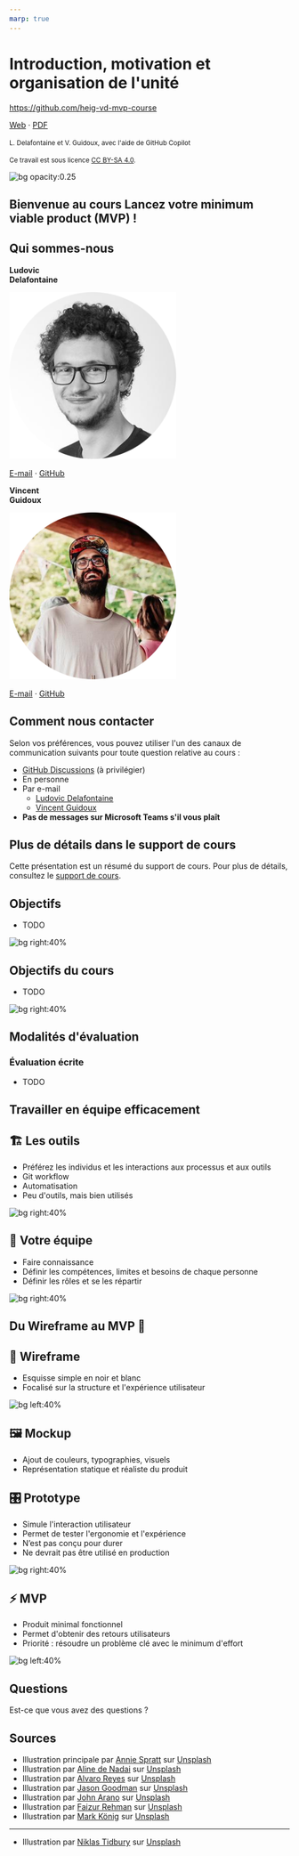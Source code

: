 ```yaml
---
marp: true
---
```


<!--
theme: gaia
size: 16:9
paginate: true
author: L. Delafontaine et V. Guidoux, avec l'aide de GitHub Copilot
title: HEIG-VD MVP Course - Introduction, motivation et organisation de l'unité
description: Introduction, motivation et organisation de l'unité pour le cours MVP à la HEIG-VD, Suisse
url: https://heig-vd-mvp-course.github.io/heig-vd-mvp-course/01-cours-introduction-motivation-et-organisation-de-lunite/01-presentation/index.html
footer: '**HEIG-VD** - MVP Course 2024-2025 - CC BY-SA 4.0'
style: |
    :root {
        --color-background: #fff;
        --color-foreground: #333;
        --color-highlight: #f96;
        --color-dimmed: #888;
        --color-headings: #7d8ca3;
    }
    blockquote {
        font-style: italic;
    }
    table {
        width: 100%;
    }
    th:first-child {
        width: 15%;
    }
    h1, h2, h3, h4, h5, h6 {
        color: var(--color-headings);
    }
    h2, h3, h4, h5, h6 {
        font-size: 1.5rem;
    }
    h1 a:link, h2 a:link, h3 a:link, h4 a:link, h5 a:link, h6 a:link {
        text-decoration: none;
    }
    section:not([class=lead]) > p, blockquote {
        text-align: justify;
    }
    header {
        font-size: 50%;
    }
    .two-columns {
        display: grid;
        grid-template-columns: repeat(2, minmax(0, 1fr));
        gap: 1rem;
    }
    .center {
        text-align: center;
    }
headingDivider: 6
-->

# Introduction, motivation et organisation de l'unité

<!--
_class: lead
_paginate: false
-->

<https://github.com/heig-vd-mvp-course>

[Web][web] · [PDF][pdf]

<small>L. Delafontaine et V. Guidoux, avec l'aide de GitHub Copilot</small>

<small>Ce travail est sous licence [CC BY-SA 4.0][license].</small>

![bg opacity:0.25][illustration]

## Bienvenue au cours Lancez votre minimum viable product (MVP) !

<!-- _class: lead -->

<!-- header: "**Introduction, motivation et organisation de l'unité**" -->

## Qui sommes-nous

<div class="two-columns center">
<div>

**Ludovic  
Delafontaine**

![w:200](./images/ludovic-delafontaine.png)

[E-mail](mailto:ludovic.delafontaine@heig-vd.ch) ·
[GitHub](https://github.com/ludelafo)

</div>
<div>

**Vincent  
Guidoux**

![w:200](./images/vincent-guidoux.png)

[E-mail](mailto:vincent.guidoux1@heig-vd.ch) ·
[GitHub](https://github.com/Nortalle)

</div>
</div>

## Comment nous contacter

<!-- header: '' -->

Selon vos préférences, vous pouvez utiliser l'un des canaux de communication
suivants pour toute question relative au cours :

- [GitHub Discussions](https://github.com/orgs/heig-vd-mvp-course/discussions)
  (à privilégier)
- En personne
- Par e-mail
  - [Ludovic Delafontaine](mailto:ludovic.delafontaine@heig-vd.ch)
  - [Vincent Guidoux](mailto:vincent.guidoux1@heig-vd.ch)
- **Pas de messages sur Microsoft Teams s'il vous plaît**

## Plus de détails dans le support de cours

<!-- _class: lead -->

Cette présentation est un résumé du support de cours. Pour plus de détails,
consultez le [support de cours][course-material].

## Objectifs

- TODO

![bg right:40%](https://images.unsplash.com/photo-1516389573391-5620a0263801?fit=crop&h=720)

## Objectifs du cours

- TODO

![bg right:40%](https://images.unsplash.com/photo-1516389573391-5620a0263801?fit=crop&h=720)

## Modalités d'évaluation

### Évaluation écrite

- TODO

## Travailler en équipe efficacement

<!--
![bg opacity:0.2](https://images.unsplash.com/photo-1557426272-fc759fdf7a8d?fit=crop&h=720) -->

## 🏗️ Les outils

<!-- _header: "**Comment travailler en équipe de façon efficace**" -->

- Préférez les individus et les interactions aux processus et aux outils
- Git workflow
- Automatisation
- Peu d'outils, mais bien utilisés

![bg right:40%](https://images.unsplash.com/photo-1531403009284-440f080d1e12?fit=crop&h=720)

## 🤝 Votre équipe

<!-- _header: "**Comment travailler en équipe de façon efficace**" -->

- Faire connaissance
- Définir les compétences, limites et besoins de chaque personne
- Définir les rôles et se les répartir

![bg right:40%](https://images.unsplash.com/photo-1541532713592-79a0317b6b77?fit=crop&h=720)

## Du Wireframe au MVP 🚀

<!-- _header: "**Comment travailler en équipe de façon efficace**" -->

<!-- _class: lead -->

## 🎨 Wireframe

- Esquisse simple en noir et blanc
- Focalisé sur la structure et l'expérience utilisateur

![bg left:40%](https://images.unsplash.com/photo-1618788372246-79faff0c3742?fit=crop&h=720)

## 🖼️ Mockup

- Ajout de couleurs, typographies, visuels
- Représentation statique et réaliste du produit

## 🎛️ Prototype

- Simule l'interaction utilisateur
- Permet de tester l'ergonomie et l'expérience
- N’est pas conçu pour durer
- Ne devrait pas être utilisé en production

![bg right:40%](https://images.unsplash.com/photo-1592660681825-70364e4dd0b9?fit=crop&h=720)

## ⚡ MVP

- Produit minimal fonctionnel
- Permet d'obtenir des retours utilisateurs
- Priorité : résoudre un problème clé avec le minimum d'effort

![bg left:40%](https://images.unsplash.com/photo-1540468348633-084ed9d348f1?fit=crop&h=720)

## Questions

<!-- _class: lead -->

Est-ce que vous avez des questions ?

## Sources

- Illustration principale par [Annie Spratt](https://unsplash.com/@anniespratt)
  sur
  [Unsplash](https://unsplash.com/photos/white-wall-tiles-in-close-up-photography-OZ2BNYfF_xM)
- Illustration par [Aline de Nadai](https://unsplash.com/@alinedenadai) sur
  [Unsplash](https://unsplash.com/photos/j6brni7fpvs)
- Illustration par [Alvaro Reyes](https://unsplash.com/@alvarordesign) sur
  [Unsplash](https://unsplash.com/photos/person-working-on-blue-and-white-paper-on-board-qWwpHwip31M)
- Illustration par
  [Jason Goodman](https://unsplash.com/@jasongoodman_youxventures) sur
  [Unsplash](https://unsplash.com/photos/man-standing-behind-flat-screen-computer-monitor-bzqU01v-G54)
- Illustration par [John Arano](https://unsplash.com/@johnarano) sur
  [Unsplash](https://unsplash.com/photos/three-people-holding-glass-bottles-while-talking-_qADvinJi20)
- Illustration par [Faizur Rehman](https://unsplash.com/@fazurrehman) sur
  [Unsplash](https://unsplash.com/photos/person-holding-black-ipad-with-green-plant-dJpupM4LiS4)
- Illustration par [Mark König](https://unsplash.com/@markkoenig) sur
  [Unsplash](https://unsplash.com/photos/blue-and-white-wooden-house-on-green-grass-field-during-daytime-1UMrSoItdDE)

---

- Illustration par [Niklas Tidbury](https://unsplash.com/@ntidbury) sur
  [Unsplash](https://unsplash.com/photos/brown-and-gray-wooden-house-near-mountain-valley-during-daytime-tc3SyHYF_4s)

<!-- URLs -->

[web]:
	https://heig-vd-mvp-course.github.io/heig-vd-mvp-course/01-cours-introduction-motivation-et-organisation-de-lunite/01-presentation/
[pdf]:
	https://heig-vd-mvp-course.github.io/heig-vd-mvp-course/01-cours-introduction-motivation-et-organisation-de-lunite/01-presentation/01-cours-introduction-motivation-et-organisation-de-lunite-presentation.pdf
[license]:
	https://github.com/heig-vd-mvp-course/heig-vd-mvp-course/blob/main/LICENSE.md
[illustration]:
	https://images.unsplash.com/photo-1612538498488-226257115cc4?fit=crop&h=720
[course-material]:
	https://github.com/heig-vd-mvp-course/heig-vd-mvp-course/blob/main/01-cours-introduction-motivation-et-organisation-de-lunite/02-support-de-cours/README.md
